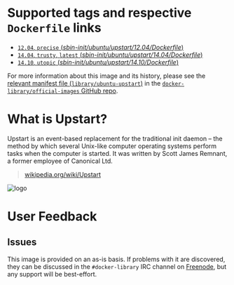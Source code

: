 # Supported tags and respective `Dockerfile` links

- [`12.04`, `precise` (*sbin-init/ubuntu/upstart/12.04/Dockerfile*)](https://github.com/tianon/dockerfiles/blob/4d24a12b54b75b3e0904d8a285900d88d3326361/sbin-init/ubuntu/upstart/12.04/Dockerfile)
- [`14.04`, `trusty`, `latest` (*sbin-init/ubuntu/upstart/14.04/Dockerfile*)](https://github.com/tianon/dockerfiles/blob/4d24a12b54b75b3e0904d8a285900d88d3326361/sbin-init/ubuntu/upstart/14.04/Dockerfile)
- [`14.10`, `utopic` (*sbin-init/ubuntu/upstart/14.10/Dockerfile*)](https://github.com/tianon/dockerfiles/blob/4d24a12b54b75b3e0904d8a285900d88d3326361/sbin-init/ubuntu/upstart/14.10/Dockerfile)

For more information about this image and its history, please see the [relevant
manifest file
(`library/ubuntu-upstart`)](https://github.com/docker-library/official-images/blob/master/library/ubuntu-upstart)
in the [`docker-library/official-images` GitHub
repo](https://github.com/docker-library/official-images).

# What is Upstart?

Upstart is an event-based replacement for the traditional init daemon – the
method by which several Unix-like computer operating systems perform tasks when
the computer is started. It was written by Scott James Remnant, a former
employee of Canonical Ltd.

> [wikipedia.org/wiki/Upstart](https://en.wikipedia.org/wiki/Upstart)

![logo](https://raw.githubusercontent.com/docker-library/docs/master/ubuntu-upstart/logo.png)

# User Feedback

## Issues

This image is provided on an as-is basis.  If problems with it are discovered,
they can be discussed in the `#docker-library` IRC channel on
[Freenode](https://freenode.net), but any support will be best-effort.
